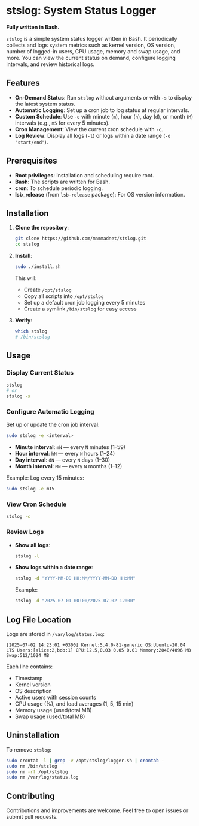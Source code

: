 # stslog: System Status Logger

**Fully written in Bash.**

`stslog` is a simple system status logger written in Bash. It periodically collects and logs system metrics such as kernel version, OS version, number of logged-in users, CPU usage, memory and swap usage, and more. You can view the current status on demand, configure logging intervals, and review historical logs.

## Features

* **On-Demand Status**: Run `stslog` without arguments or with `-s` to display the latest system status.
* **Automatic Logging**: Set up a cron job to log status at regular intervals.
* **Custom Schedule**: Use `-e` with minute (`m`), hour (`h`), day (`d`), or month (`M`) intervals (e.g., `m5` for every 5 minutes).
* **Cron Management**: View the current cron schedule with `-c`.
* **Log Review**: Display all logs (`-l`) or logs within a date range (`-d "start/end"`).

## Prerequisites

* **Root privileges**: Installation and scheduling require root.
* **Bash**: The scripts are written for Bash.
* **cron**: To schedule periodic logging.
* **lsb\_release** (from `lsb-release` package): For OS version information.

## Installation

1. **Clone the repository**:

   ```bash
   git clone https://github.com/mammadnet/stslog.git
   cd stslog
   ```

2. **Install**:

   ```bash
   sudo ./install.sh
   ```

   This will:

   * Create `/opt/stslog`
   * Copy all scripts into `/opt/stslog`
   * Set up a default cron job logging every 5 minutes
   * Create a symlink `/bin/stslog` for easy access

3. **Verify**:

   ```bash
   which stslog
   # /bin/stslog
   ```

## Usage

### Display Current Status

```bash
stslog
# or
stslog -s
```

### Configure Automatic Logging

Set up or update the cron job interval:

```bash
sudo stslog -e <interval>
```

* **Minute interval**: `mN` — every `N` minutes (1–59)
* **Hour interval**: `hN` — every `N` hours (1–24)
* **Day interval**: `dN` — every `N` days (1–30)
* **Month interval**: `MN` — every `N` months (1–12)

Example: Log every 15 minutes:

```bash
sudo stslog -e m15
```

### View Cron Schedule

```bash
stslog -c
```

### Review Logs

* **Show all logs**:

  ```bash
  stslog -l
  ```

* **Show logs within a date range**:

  ```bash
  stslog -d "YYYY-MM-DD HH:MM/YYYY-MM-DD HH:MM"
  ```

  Example:

  ```bash
  stslog -d "2025-07-01 00:00/2025-07-02 12:00"
  ```

## Log File Location

Logs are stored in `/var/log/status.log`:

```
[2025-07-02 14:23:01 +0300] Kernel:5.4.0-81-generic OS:Ubuntu-20.04 LTS Users:[alice:2,bob:1] CPU:12.5,0.03 0.05 0.01 Memory:2048/4096 MB Swap:512/1024 MB
```

Each line contains:

* Timestamp
* Kernel version
* OS description
* Active users with session counts
* CPU usage (%), and load averages (1, 5, 15 min)
* Memory usage (used/total MB)
* Swap usage (used/total MB)

## Uninstallation

To remove `stslog`:

```bash
sudo crontab -l | grep -v /opt/stslog/logger.sh | crontab -
sudo rm /bin/stslog
sudo rm -rf /opt/stslog
sudo rm /var/log/status.log
```

## Contributing

Contributions and improvements are welcome. Feel free to open issues or submit pull requests.

